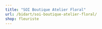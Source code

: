 ```yaml
---
title: "SOI Boutique Atelier Floral"
url: /bidart/soi-boutique-atelier-floral/
shop: fleuriste
---
```

